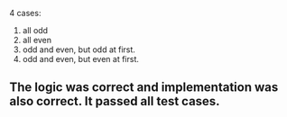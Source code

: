 
4 cases:
1. all odd
2. all even
3. odd and even, but odd at first.
4. odd and even, but even at first.

## The logic was correct and implementation was also correct. It passed all test cases.